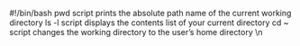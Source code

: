 #!/bin/bash
pwd  script  prints the absolute path name of the current working directory 
ls -l script displays the contents list of your current directory 
cd ~ script changes the working directory to the user’s home directory \n

